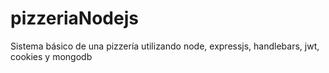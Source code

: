 # pizzeriaNodejs
Sistema básico de una pizzería utilizando node, expressjs, handlebars, jwt, cookies y mongodb
